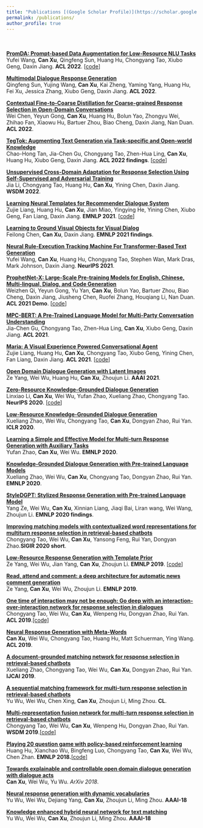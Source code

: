 ```yaml
---
title: "Publications [(Google Scholar Profile)](https://scholar.google.com/citations?hl=en&user=5aiE_NcAAAAJ)"
permalink: /publications/
author_profile: true
---
```

<br><br>
<b>[PromDA: Prompt-based Data Augmentation for Low-Resource NLU Tasks](https://arxiv.org/pdf/2202.12499.pdf)</b> <br> 
Yufei Wang, <b>Can Xu</b>, Qingfeng Sun, Huang Hu, Chongyang Tao, Xiubo Geng, Daxin Jiang.
<b>ACL 2022</b>. <a href="https://github.com/GaryYufei/PromDA" target="_blank">[<u>code</u>]</a>

<b>[Multimodal Dialogue Response Generation](https://arxiv.org/pdf/2110.08515.pdf)</b> <br> 
Qingfeng Sun, Yujing Wang, <b>Can Xu</b>, Kai Zheng, Yaming Yang, Huang Hu, Fei Xu, Jessica Zhang, Xiubo Geng, Daxin Jiang.
<b>ACL 2022</b>.

<b>[Contextual Fine-to-Coarse Distillation for Coarse-grained Response Selection in Open-Domain Conversations](https://arxiv.org/pdf/2109.13087.pdf)</b> <br> 
Wei Chen, Yeyun Gong, <b>Can Xu</b>, Huang Hu, Bolun Yao, Zhongyu Wei, Zhihao Fan, Xiaowu Hu, Bartuer Zhou, Biao Cheng, Daxin Jiang, Nan Duan.
<b>ACL 2022</b>.

<b>[TegTok: Augmenting Text Generation via Task-specific and Open-world Knowledge](https://arxiv.org/pdf/2203.08517.pdf)</b> <br> 
Chao-Hong Tan, Jia-Chen Gu, Chongyang Tao, Zhen-Hua Ling, <b>Can Xu</b>, Huang Hu, Xiubo Geng, Daxin Jiang.
<b>ACL 2022 findings</b>. <a href="https://github.com/lxchtan/TEGTOK" target="_blank">[<u>code</u>]</a>

<b>[Unsupervised Cross-Domain Adaptation for Response Selection Using Self-Supervised and Adversarial Training](https://dl.acm.org/doi/abs/10.1145/3488560.3498404)</b> <br> 
Jia Li, Chongyang Tao, Huang Hu, <b>Can Xu</b>, Yining Chen, Daxin Jiang.
<b>WSDM 2022</b>.

<b>[Learning Neural Templates for Recommender Dialogue System](https://arxiv.org/pdf/2109.12302.pdf)</b> <br> 
Zujie Liang, Huang Hu, <b>Can Xu</b>, Jian Miao, Yingying He, Yining Chen, Xiubo Geng, Fan Liang, Daxin Jiang.
<b>EMNLP 2021</b>. <a href="https://github.com/jokieleung/NTRD" target="_blank">[<u>code</u>]</a>

<b>[Learning to Ground Visual Objects for Visual Dialog](https://arxiv.org/pdf/2109.06013.pdf)</b> <br> 
Feilong Chen, <b>Can Xu</b>, Daxin Jiang.
<b>EMNLP 2021 findings</b>.

<b>[Neural Rule-Execution Tracking Machine For Transformer-Based Text Generation](https://proceedings.neurips.cc/paper/2021/file/8ce241e1ed84937ee48322b170b9b18c-Paper.pdf)</b> <br> 
Yufei Wang, <b>Can Xu</b>, Huang Hu, Chongyang Tao, Stephen Wan, Mark Dras, Mark Johnson, Daxin Jiang.
<b>NeurIPS 2021</b>.

<b>[ProphetNet-X: Large-Scale Pre-training Models for English, Chinese, Multi-lingual, Dialog, and Code Generation](https://arxiv.org/pdf/2104.08006.pdf)</b> <br> 
Weizhen Qi, Yeyun Gong, Yu Yan, <b>Can Xu</b>, Bolun Yao, Bartuer Zhou, Biao Cheng, Daxin Jiang, Jiusheng Chen, Ruofei Zhang, Houqiang Li, Nan Duan.
<b>ACL 2021 Demo</b>. <a href="https://github.com/microsoft/ProphetNet" target="_blank">[<u>code</u>]</a>

<b>[MPC-BERT: A Pre-Trained Language Model for Multi-Party Conversation Understanding](https://arxiv.org/pdf/2106.01541.pdf)</b> <br> 
Jia-Chen Gu, Chongyang Tao, Zhen-Hua Ling, <b>Can Xu</b>, Xiubo Geng, Daxin Jiang.
<b>ACL 2021</b>.

<b>[Maria: A Visual Experience Powered Conversational Agent](https://arxiv.org/pdf/2105.13073.pdf)</b> <br> 
Zujie Liang, Huang Hu, <b>Can Xu</b>, Chongyang Tao, Xiubo Geng, Yining Chen, Fan Liang, Daxin Jiang.
<b>ACL 2021</b>. <a href="https://github.com/nlpxucan/Maria" target="_blank">[<u>code</u>]</a>

<b>[Open Domain Dialogue Generation with Latent Images](https://arxiv.org/pdf/2004.01981.pdf)</b> <br> 
Ze Yang, Wei Wu, Huang Hu, <b>Can Xu</b>, Zhoujun Li.
<b>AAAI 2021</b>.

<b>[Zero-Resource Knowledge-Grounded Dialogue Generation](https://arxiv.org/pdf/2008.12918.pdf)</b> <br> 
Linxiao Li, <b>Can Xu</b>, Wei Wu, Yufan Zhao, Xueliang Zhao, Chongyang Tao.
<b>NeurIPS 2020</b>. <a href="https://github.com/nlpxucan/ZRKGC" target="_blank">[<u>code</u>]</a>

<b>[Low-Resource Knowledge-Grounded Dialogue Generation](https://arxiv.org/pdf/2002.10348.pdf)</b> <br> 
Xueliang Zhao, Wei Wu, Chongyang Tao, <b>Can Xu</b>, Dongyan Zhao, Rui Yan.
<b>ICLR 2020</b>.

<b>[Learning a Simple and Effective Model for Multi-turn Response Generation with Auxiliary Tasks](https://arxiv.org/pdf/2004.01972.pdf)</b> <br> 
Yufan Zhao, <b>Can Xu</b>, Wei Wu.
<b>EMNLP 2020</b>.

<b>[Knowledge-Grounded Dialogue Generation with Pre-trained Language Models](https://arxiv.org/pdf/2010.08824.pdf)</b> <br> 
Xueliang Zhao, Wei Wu, <b>Can Xu</b>, Chongyang Tao, Dongyan Zhao, Rui Yan.
<b>EMNLP 2020</b>.

<b>[StyleDGPT: Stylized Response Generation with Pre-trained Language Model](https://arxiv.org/pdf/2010.02569.pdf)</b> <br> 
Yang Ze, Wei Wu, <b>Can Xu</b>, Xinnian Liang, Jiaqi Bai, Liran wang, Wei Wang, Zhoujun Li.
<b>EMNLP 2020 findings</b>.

<b>[Improving matching models with contextualized word representations for multiturn response selection in retrieval-based chatbots](https://arxiv.org/pdf/1808.07244.pdf)</b><br>
Chongyang Tao, Wei Wu, <b>Can Xu</b>, Yansong Feng, Rui Yan, Dongyan Zhao.<b>SIGIR 2020 short</b>.

<b>[Low-Resource Response Generation with Template Prior](https://arxiv.org/pdf/1909.11968.pdf)</b> <br> 
Ze Yang, Wei Wu, Jian Yang, <b>Can Xu</b>, Zhoujun Li.
<b>EMNLP 2019</b>. <a href="https://github.com/TobeyYang/S2S_Temp" target="_blank">[<u>code</u>]</a>

<b>[Read, attend and comment: a deep architecture for automatic news comment generation](https://arxiv.org/pdf/1909.11974.pdf)</b> <br> 
Ze Yang, <b>Can Xu</b>, Wei Wu, Zhoujun Li.
<b>EMNLP 2019</b>. 

<b>[One time of interaction may not be enough: Go deep with an interaction-over-interaction network for response selection in dialogues](https://www.aclweb.org/anthology/P19-1001.pdf)</b> <br> 
Chongyang Tao, Wei Wu, <b>Can Xu</b>, Wenpeng Hu, Dongyan Zhao, Rui Yan.
<b>ACL 2019</b>.<a href="https://github.com/chongyangtao/IOI" target="_blank">[code]</a>

<b>[Neural Response Generation with Meta-Words](https://arxiv.org/pdf/1906.06050.pdf)</b> <br> 
<b>Can Xu</b>, Wei Wu, Chongyang Tao, Huang Hu, Matt Schuerman, Ying Wang.
<b>ACL 2019</b>.

<b>[A document-grounded matching network for response selection in retrieval-based chatbots](https://arxiv.org/pdf/1906.04362.pdf)</b> <br>
Xueliang Zhao, Chongyang Tao, Wei Wu, <b>Can Xu</b>, Dongyan Zhao, Rui Yan.
<b>IJCAI 2019</b>.

<b>[A sequential matching framework for multi-turn response selection in retrieval-based chatbots](https://www.mitpressjournals.org/doi/full/10.1162/coli_a_00345)</b> <br>
Yu Wu, Wei Wu, Chen Xing, <b>Can Xu</b>, Zhoujun Li, Ming Zhou. <b>CL</b>.

<b>[Multi-representation fusion network for multi-turn response selection in retrieval-based chatbots](https://dl.acm.org/doi/abs/10.1145/3289600.3290985)</b><br>
Chongyang Tao, Wei Wu, <b>Can Xu</b>, Wenpeng Hu, Dongyan Zhao, Rui Yan.
<b>WSDM 2019</b>.<a href="https://github.com/chongyangtao/MRFN" target="_blank">[<u>code</u>]</a>

<b>[Playing 20 question game with policy-based reinforcement learning](https://arxiv.org/pdf/1808.07645.pdf)</b> <br>
Huang Hu, Xianchao Wu, Bingfeng Luo, Chongyang Tao, <b>Can Xu</b>, Wei Wu, Chen Zhan.
<b>EMNLP 2018.</b><a href="https://github.com/stonyhu/Q20-DeepRL" target="_blank">[<u>code</u>]</a>

<b>[Towards explainable and controllable open domain dialogue generation with dialogue acts](https://arxiv.org/pdf/1807.07255.pdf)</b><br>
<b>Can Xu</b>, Wei Wu, Yu Wu. <i>ArXiv 2018</i>.

<b>[Neural response generation with dynamic vocabularies](https://arxiv.org/pdf/1711.11191.pdf)</b><br>
Yu Wu, Wei Wu, Dejiang Yang, <b>Can Xu</b>, Zhoujun Li, Ming Zhou. <b>AAAI-18</b>

<b>[Knowledge enhanced hybrid neural network for text matching](https://www.aaai.org/ocs/index.php/AAAI/AAAI18/paper/viewFile/16225/16116)</b><br>
Yu Wu, Wei Wu, <b>Can Xu</b>, Zhoujun Li, Ming Zhou.
<b>AAAI-18</b>

